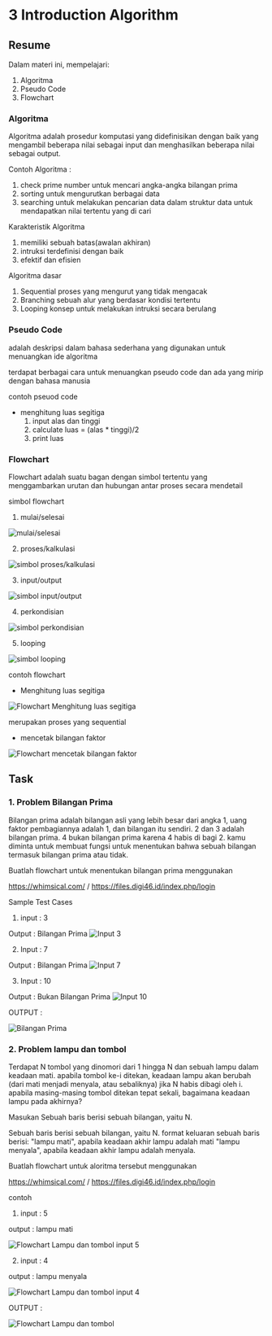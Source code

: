 # 3 Introduction Algorithm

## Resume
Dalam materi ini, mempelajari:
1. Algoritma
2. Pseudo Code
3. Flowchart 

### Algoritma
Algoritma adalah prosedur komputasi yang didefinisikan dengan baik yang mengambil beberapa nilai sebagai input dan menghasilkan beberapa nilai sebagai output.

Contoh Algoritma :
1. check prime number
untuk mencari angka-angka bilangan prima
2. sorting
untuk mengurutkan berbagai data
4. searching
untuk melakukan pencarian data dalam struktur data untuk mendapatkan nilai tertentu yang di cari

Karakteristik Algoritma
1. memiliki sebuah batas(awalan akhiran)
2. intruksi terdefinisi dengan baik
3. efektif dan efisien

Algoritma dasar
1. Sequential
proses yang mengurut yang tidak mengacak
2. Branching
sebuah alur yang berdasar kondisi tertentu
3. Looping
konsep untuk melakukan intruksi secara berulang

### Pseudo Code
adalah deskripsi dalam bahasa sederhana yang digunakan untuk menuangkan ide algoritma

terdapat berbagai cara untuk menuangkan pseudo code dan ada yang mirip dengan bahasa manusia

contoh pseuod code
- menghitung luas segitiga
    1. input alas dan tinggi
    2. calculate luas = (alas * tinggi)/2
    3. print luas

### Flowchart
Flowchart adalah suatu bagan dengan simbol tertentu yang menggambarkan urutan dan hubungan antar proses secara mendetail

simbol flowchart
1. mulai/selesai

![mulai/selesai](https://github.com/magusabdul/Java-Springboot_Agus-Abdul-Malik/blob/master/3_Introduction%20Algorithm/screenshots/mulai-selesai.PNG)

2. proses/kalkulasi

![simbol proses/kalkulasi](https://github.com/magusabdul/Java-Springboot_Agus-Abdul-Malik/blob/master/3_Introduction%20Algorithm/screenshots/proses.PNG)

3. input/output

![simbol input/output](https://github.com/magusabdul/Java-Springboot_Agus-Abdul-Malik/blob/master/3_Introduction%20Algorithm/screenshots/input-output.PNG)

4. perkondisian

![simbol perkondisian](https://github.com/magusabdul/Java-Springboot_Agus-Abdul-Malik/blob/master/3_Introduction%20Algorithm/screenshots/kondisi.PNG)

5. looping

![simbol looping](https://github.com/magusabdul/Java-Springboot_Agus-Abdul-Malik/blob/master/3_Introduction%20Algorithm/screenshots/looping.PNG)


contoh flowchart
- Menghitung luas segitiga

![Flowchart Menghitung luas segitiga](https://github.com/magusabdul/Java-Springboot_Agus-Abdul-Malik/blob/master/3_Introduction%20Algorithm/screenshots/hitung-luas-segitiga.PNG)

merupakan proses yang sequential

- mencetak bilangan faktor

![Flowchart mencetak bilangan faktor](https://github.com/magusabdul/Java-Springboot_Agus-Abdul-Malik/blob/master/3_Introduction%20Algorithm/screenshots/cetak-bilangan-faktor.PNG)


## Task
### 1. Problem Bilangan Prima
Bilangan prima adalah bilangan asli yang lebih besar dari angka 1, uang faktor pembagiannya adalah 1, dan bilangan itu sendiri. 
2 dan 3 adalah bilangan prima. 4 bukan bilangan prima karena 4 habis di bagi 2. kamu diminta untuk membuat fungsi untuk menentukan 
bahwa sebuah bilangan termasuk bilangan prima atau tidak.

Buatlah flowchart untuk menentukan bilangan prima menggunakan

https://whimsical.com/ / https://files.digi46.id/index.php/login

Sample Test Cases
1. input : 3

Output : Bilangan Prima
![Input 3](https://github.com/magusabdul/Java-Springboot_Agus-Abdul-Malik/blob/master/3_Introduction%20Algorithm/screenshots/hitung-bilangan-prima-input3.PNG)

2. Input : 7

Output : Bilangan Prima
![Input 7](https://github.com/magusabdul/Java-Springboot_Agus-Abdul-Malik/blob/master/3_Introduction%20Algorithm/screenshots/hitung-bilangan-prima-input7.PNG)

3. Input : 10

Output : Bukan Bilangan Prima
![Input 10](https://github.com/magusabdul/Java-Springboot_Agus-Abdul-Malik/blob/master/3_Introduction%20Algorithm/screenshots/hitung-bilangan-prima-input10.PNG)

OUTPUT : 

![Bilangan Prima](https://github.com/magusabdul/Java-Springboot_Agus-Abdul-Malik/blob/master/3_Introduction%20Algorithm/screenshots/hitung-bilangan-prima.PNG)

### 2. Problem lampu dan tombol
Terdapat N tombol yang dinomori dari 1 hingga N dan sebuah lampu dalam keadaan mati. apabila tombol ke-i ditekan, keadaan lampu akan 
berubah (dari mati menjadi menyala, atau sebaliknya) jika N habis dibagi oleh i. apabila masing-masing tombol ditekan tepat sekali, 
bagaimana keadaan lampu pada akhirnya?

Masukan 
Sebuah baris berisi sebuah bilangan, yaitu N.

Sebuah baris berisi sebuah bilangan, yaitu N. format keluaran sebuah baris berisi:
"lampu mati", apabila keadaan akhir lampu adalah mati
"lampu menyala", apabila keadaan akhir lampu adalah menyala.

Buatlah flowchart untuk aloritma tersebut menggunakan

https://whimsical.com/ / https://files.digi46.id/index.php/login

contoh
1. input : 5

output : lampu mati

![Flowchart Lampu dan tombol input 5](https://github.com/magusabdul/Java-Springboot_Agus-Abdul-Malik/blob/master/3_Introduction%20Algorithm/screenshots/lampu-dan-tombol-input5.PNG)

2. input : 4

output : lampu menyala

![Flowchart Lampu dan tombol input 4](https://github.com/magusabdul/Java-Springboot_Agus-Abdul-Malik/blob/master/3_Introduction%20Algorithm/screenshots/lampu-dan-tombol-input4.PNG)


OUTPUT :

![Flowchart Lampu dan tombol](https://github.com/magusabdul/Java-Springboot_Agus-Abdul-Malik/blob/master/3_Introduction%20Algorithm/screenshots/lampu-dan-tombol.PNG)
